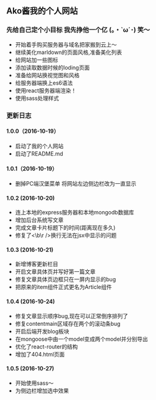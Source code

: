 ## Ako酱我的个人网站

### 先给自己定个小目标 我先挣他一个亿 \(｡・`ω´･\) 笑～
 * 开始着手购买服务器与域名把家搬到云上～
 * 继续美化marldown的页面风格,准备美化列表
 * 给网站加一些图标  
 * 添加读取数据时候的loding页面
 * 准备给网站换视觉图和风格
 * 给服务器端换上es6语法
 * 使用react服务器端渲染！
 * 使用sass处理样式


### 更新日志
#### 1.0.0（2016-10-19）
 * 启动了我的个人网站
 * 启动了README.md

#### 1.0.1（2016-10-19）
 * 删掉PC端汉堡菜单 将网站左边侧边栏改为一直显示

#### 1.0.2 (2016-10-20)
 * 连上本地的express服务器和本地mongodb数据库
 * 增加后台系统写文章
 * 完成文章卡片标题下的时间(距离现在多久)
 * 修复了\<\b\r \/\>换行无法在jsx中显示的问题

#### 1.0.3 (2016-10-21)
 * 新增博客更新栏目
 * 开启文章具体页并写好第一篇文章
 * 修复文章具体页边框只在一屏内显示的bug
 * 把原来的item组件正式更名为Article组件

#### 1.0.4 (2016-10-24)
 * 修复文章显示顺序bug,现在可以正常倒序排列了
 * 修复contentmain区域存在两个的滚动条bug
 * 开启后端开发blog板块
 * 在mongoose中由一个model变成两个model并分别导出
 * 优化了react-router的结构
 * 增加了404.html页面
#### 1.0.5 (2016-10-27)
 * 开始使用sass～
 * 为侧边栏增加选中效果
